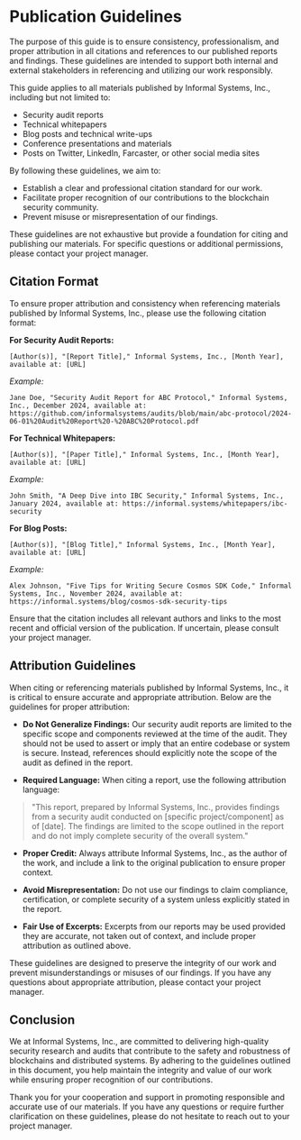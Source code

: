 # Publication Guidelines

The purpose of this guide is to ensure consistency, professionalism, and proper
attribution in all citations and references to our published reports and
findings. These guidelines are intended to support both internal and external
stakeholders in referencing and utilizing our work responsibly.

This guide applies to all materials published by Informal Systems, Inc.,
including but not limited to:

* Security audit reports
* Technical whitepapers 
* Blog posts and technical write-ups 
* Conference presentations and materials
* Posts on Twitter, LinkedIn, Farcaster, or other social media sites

By following these guidelines, we aim to:

* Establish a clear and professional citation standard for our work. 
* Facilitate proper recognition of our contributions to the blockchain security community. 
* Prevent misuse or misrepresentation of our findings.

These guidelines are not exhaustive but provide a foundation for citing and
publishing our materials. For specific questions or additional permissions,
please contact your project manager.

## Citation Format

To ensure proper attribution and consistency when referencing materials
published by Informal Systems, Inc., please use the following citation format:

**For Security Audit Reports:**

```
[Author(s)], "[Report Title]," Informal Systems, Inc., [Month Year], available at: [URL]
```

*Example:*

```
Jane Doe, "Security Audit Report for ABC Protocol," Informal Systems, Inc., December 2024, available at: https://github.com/informalsystems/audits/blob/main/abc-protocol/2024-06-01%20Audit%20Report%20-%20ABC%20Protocol.pdf
```

**For Technical Whitepapers:**

```
[Author(s)], "[Paper Title]," Informal Systems, Inc., [Month Year], available at: [URL]
```

*Example:*

```
John Smith, "A Deep Dive into IBC Security," Informal Systems, Inc., January 2024, available at: https://informal.systems/whitepapers/ibc-security
```

**For Blog Posts:**

```
[Author(s)], "[Blog Title]," Informal Systems, Inc., [Month Year], available at: [URL]
```

*Example:*

```
Alex Johnson, "Five Tips for Writing Secure Cosmos SDK Code," Informal Systems, Inc., November 2024, available at: https://informal.systems/blog/cosmos-sdk-security-tips
```

Ensure that the citation includes all relevant authors and links to the most
recent and official version of the publication. If uncertain, please consult
your project manager.

## Attribution Guidelines

When citing or referencing materials published by Informal Systems, Inc., it is
critical to ensure accurate and appropriate attribution. Below are the
guidelines for proper attribution:

- **Do Not Generalize Findings:** Our security audit reports are limited to the specific scope and components reviewed at the time of the audit. They should not be used to assert or imply that an entire codebase or system is secure. Instead, references should explicitly note the scope of the audit as defined in the report.

- **Required Language:** When citing a report, use the following attribution language:

> "This report, prepared by Informal Systems, Inc., provides findings from a security audit conducted on [specific project/component] as of [date]. The findings are limited to the scope outlined in the report and do not imply complete security of the overall system."

- **Proper Credit:** Always attribute Informal Systems, Inc., as the author of the work, and include a link to the original publication to ensure proper context.

- **Avoid Misrepresentation:** Do not use our findings to claim compliance, certification, or complete security of a system unless explicitly stated in the report.

- **Fair Use of Excerpts:** Excerpts from our reports may be used provided they are accurate, not taken out of context, and include proper attribution as outlined above.

These guidelines are designed to preserve the integrity of our work and prevent
misunderstandings or misuses of our findings. If you have any questions about
appropriate attribution, please contact your project manager.

## Conclusion

We at Informal Systems, Inc., are committed to delivering high-quality security
research and audits that contribute to the safety and robustness of blockchains
and distributed systems. By adhering to the guidelines outlined in this
document, you help maintain the integrity and value of our work while ensuring
proper recognition of our contributions.

Thank you for your cooperation and support in promoting responsible and accurate
use of our materials. If you have any questions or require further clarification
on these guidelines, please do not hesitate to reach out to your project
manager.
